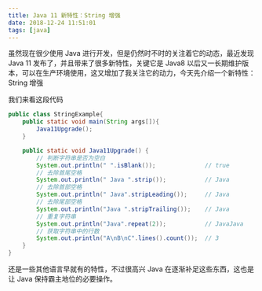 ```yaml
---
title: Java 11 新特性：String 增强
date: 2018-12-24 11:51:01
tags: [java]
---
```


虽然现在很少使用 Java 进行开发，但是仍然时不时的关注着它的动态，最近发现 Java 11 发布了，并且带来了很多新特性，关键它是 Java8 以后又一长期维护版本，可以在生产环境使用，这又增加了我关注它的动力，今天先介绍一个新特性：String 增强

<!-- more --><!-- toc -->
我们来看这段代码

```java
public class StringExample{
    public static void main(String args[]){
        Java11Upgrade();
    }

    public static void Java11Upgrade() {
        // 判断字符串是否为空白
        System.out.println(" ".isBlank());              // true
        // 去除首尾空格
        System.out.println(" Java ".strip());           // Java
        // 去除首部空格
        System.out.println(" Java".stripLeading());     // Java
        // 去除尾部空格
        System.out.println("Java ".stripTrailing());    // Java
        // 重复字符串
        System.out.println("Java".repeat(2));           // JavaJava
        // 获取字符串中的行数
        System.out.println("A\nB\nC".lines().count());  // 3
    }
}
```

还是一些其他语言早就有的特性，不过很高兴 Java 在逐渐补足这些东西，这也是让 Java 保持霸主地位的必要操作。
